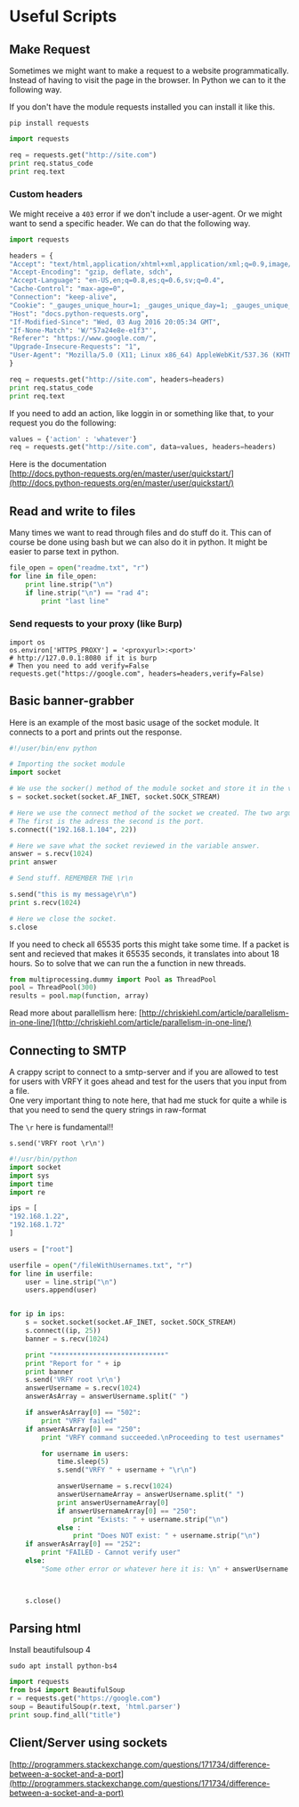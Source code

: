 # Useful Scripts

## Make Request

Sometimes we might want to make a request to a website programmatically. Instead of having to visit the page in the browser. In Python we can to it the following way.

If you don't have the module requests installed you can install it like this.

`pip install requests`

```python
import requests

req = requests.get("http://site.com")
print req.status_code
print req.text
```

### Custom headers

We might receive a `403` error if we don't include a user-agent. Or we might want to send a specific header. We can do that the following way.

```python
import requests

headers = {
"Accept": "text/html,application/xhtml+xml,application/xml;q=0.9,image/webp,*/*;q=0.8",
"Accept-Encoding": "gzip, deflate, sdch",
"Accept-Language": "en-US,en;q=0.8,es;q=0.6,sv;q=0.4",
"Cache-Control": "max-age=0",
"Connection": "keep-alive",
"Cookie": "_gauges_unique_hour=1; _gauges_unique_day=1; _gauges_unique_month=1; _gauges_unique_year=1; _gauges_unique=1",
"Host": "docs.python-requests.org",
"If-Modified-Since": "Wed, 03 Aug 2016 20:05:34 GMT",
"If-None-Match": 'W/"57a24e8e-e1f3"',
"Referer": "https://www.google.com/",
"Upgrade-Insecure-Requests": "1",
"User-Agent": "Mozilla/5.0 (X11; Linux x86_64) AppleWebKit/537.36 (KHTML, like Gecko) Chrome/52.0.2743.82 Safari/537.36"
}

req = requests.get("http://site.com", headers=headers)
print req.status_code
print req.text
```

If you need to add an action, like loggin in or something like that, to your request you do the following:

```python
values = {'action' : 'whatever'}
req = requests.get("http://site.com", data=values, headers=headers)
```

Here is the documentation  
[http://docs.python-requests.org/en/master/user/quickstart/](http://docs.python-requests.org/en/master/user/quickstart/)

## Read and write to files

Many times we want to read through files and do stuff do it. This can of course be done using bash but we can also do it in python. It might be easier to parse text in python.

```python
file_open = open("readme.txt", "r")
for line in file_open:
    print line.strip("\n")
    if line.strip("\n") == "rad 4":
        print "last line"
```

### Send requests to your proxy \(like Burp\)

```
import os
os.environ['HTTPS_PROXY'] = '<proxyurl>:<port>' 
# http://127.0.0.1:8080 if it is burp
# Then you need to add verify=False
requests.get("https://google.com", headers=headers,verify=False)
```

## Basic banner-grabber

Here is an example of the most basic usage of the socket module. It connects to a port and prints out the response.

```python
#!/user/bin/env python

# Importing the socket module
import socket

# We use the socker() method of the module socket and store it in the variable s.
s = socket.socket(socket.AF_INET, socket.SOCK_STREAM)

# Here we use the connect method of the socket we created. The two arguments are pretty self-explanatory
# The first is the adress the second is the port.
s.connect(("192.168.1.104", 22))

# Here we save what the socket reviewed in the variable answer.
answer = s.recv(1024)
print answer

# Send stuff. REMEMBER THE \r\n

s.send("this is my message\r\n")
print s.recv(1024)

# Here we close the socket.
s.close
```

If you need to check all 65535 ports this might take some time. If a packet is sent and recieved that makes it 65535 seconds, it translates into about 18 hours. So to solve that we can run the a function in new threads.

```python
from multiprocessing.dummy import Pool as ThreadPool
pool = ThreadPool(300)
results = pool.map(function, array)
```

Read more about parallellism here: [http://chriskiehl.com/article/parallelism-in-one-line/](http://chriskiehl.com/article/parallelism-in-one-line/)

## Connecting to SMTP

A crappy script to connect to a smtp-server and if you are allowed to test for users with VRFY it goes ahead and test for the users that you input from a file.  
One very important thing to note here, that had me stuck for quite a while is that you need to send the query strings in raw-format

The `\r` here is fundamental!!

```
s.send('VRFY root \r\n')
```

```python
#!/usr/bin/python
import socket
import sys
import time
import re

ips = [
"192.168.1.22",
"192.168.1.72"
]

users = ["root"]

userfile = open("/fileWithUsernames.txt", "r")
for line in userfile:
    user = line.strip("\n")
    users.append(user)


for ip in ips:
    s = socket.socket(socket.AF_INET, socket.SOCK_STREAM)
    s.connect((ip, 25))
    banner = s.recv(1024)

    print "****************************"
    print "Report for " + ip
    print banner
    s.send('VRFY root \r\n')
    answerUsername = s.recv(1024)
    answerAsArray = answerUsername.split(" ")

    if answerAsArray[0] == "502":
        print "VRFY failed"
    if answerAsArray[0] == "250":
        print "VRFY command succeeded.\nProceeding to test usernames"

        for username in users:
            time.sleep(5)
            s.send("VRFY " + username + "\r\n")

            answerUsername = s.recv(1024)
            answerUsernameArray = answerUsername.split(" ")
            print answerUsernameArray[0]
            if answerUsernameArray[0] == "250":
                print "Exists: " + username.strip("\n") 
            else :
                print "Does NOT exist: " + username.strip("\n")
    if answerAsArray[0] == "252":
        print "FAILED - Cannot verify user"
    else:
        "Some other error or whatever here it is: \n" + answerUsername



    s.close()
```

## Parsing html

Install beautifulsoup 4

```
sudo apt install python-bs4
```


```python
import requests
from bs4 import BeautifulSoup
r = requests.get("https://google.com")
soup = BeautifulSoup(r.text, 'html.parser')
print soup.find_all("title")
```

## Client/Server using sockets

[http://programmers.stackexchange.com/questions/171734/difference-between-a-socket-and-a-port](http://programmers.stackexchange.com/questions/171734/difference-between-a-socket-and-a-port)

